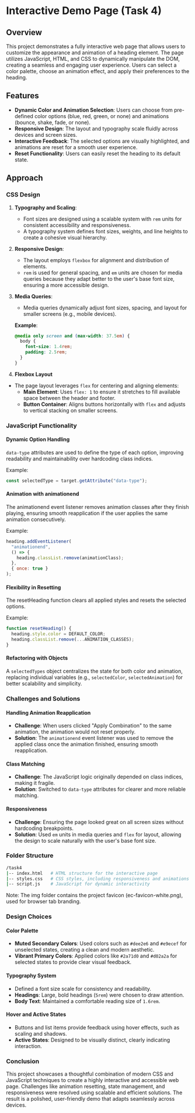 # Interactive Demo Page (Task 4)

## Overview

This project demonstrates a fully interactive web page that allows users to customize the appearance and animation of a heading element. The page utilizes JavaScript, HTML, and CSS to dynamically manipulate the DOM, creating a seamless and engaging user experience. Users can select a color palette, choose an animation effect, and apply their preferences to the heading.

## Features

- **Dynamic Color and Animation Selection**: Users can choose from pre-defined color options (blue, red, green, or none) and animations (bounce, shake, fade, or none).
- **Responsive Design**: The layout and typography scale fluidly across devices and screen sizes.
- **Interactive Feedback**: The selected options are visually highlighted, and animations are reset for a smooth user experience.
- **Reset Functionality**: Users can easily reset the heading to its default state.

## Approach

### CSS Design

1. **Typography and Scaling**:

   - Font sizes are designed using a scalable system with `rem` units for consistent accessibility and responsiveness.
   - A typography system defines font sizes, weights, and line heights to create a cohesive visual hierarchy.

2. **Responsive Design**:

   - The layout employs `flexbox` for alignment and distribution of elements.
   - `rem` is used for general spacing, and `em` units are chosen for media queries because they adapt better to the user's base font size, ensuring a more accessible design.

3. **Media Queries**:

   - Media queries dynamically adjust font sizes, spacing, and layout for smaller screens (e.g., mobile devices).

   **Example**:

   ```css
   @media only screen and (max-width: 37.5em) {
     body {
       font-size: 1.4rem;
       padding: 2.5rem;
     }
   }
   ```

4. **Flexbox Layout**

- The page layout leverages `flex` for centering and aligning elements:
  - **Main Element**: Uses `flex: 1` to ensure it stretches to fill available space between the header and footer.
  - **Button Container**: Aligns buttons horizontally with `flex` and adjusts to vertical stacking on smaller screens.

### JavaScript Functionality

#### Dynamic Option Handling

`data-type` attributes are used to define the type of each option, improving readability and maintainability over hardcoding class indices.

Example:

```javascript
const selectedType = target.getAttribute("data-type");
```

#### Animation with animationend

The animationend event listener removes animation classes after they finish playing, ensuring smooth reapplication if the user applies the same animation consecutively.

Example:

```javascript
heading.addEventListener(
  "animationend",
  () => {
    heading.classList.remove(animationClass);
  },
  { once: true }
);
```

#### Flexibility in Resetting

The resetHeading function clears all applied styles and resets the selected options.

Example:

```javascript
function resetHeading() {
  heading.style.color = DEFAULT_COLOR;
  heading.classList.remove(...ANIMATION_CLASSES);
}
```

#### Refactoring with Objects

A `selectedTypes` object centralizes the state for both color and animation, replacing individual variables (e.g., `selectedColor`, `selectedAnimation`) for better scalability and simplicity.

### Challenges and Solutions

#### Handling Animation Reapplication

- **Challenge**: When users clicked "Apply Combination" to the same animation, the animation would not reset properly.
- **Solution**: The `animationend` event listener was used to remove the applied class once the animation finished, ensuring smooth reapplication.

#### Class Matching

- **Challenge**: The JavaScript logic originally depended on class indices, making it fragile.
- **Solution**: Switched to `data-type` attributes for clearer and more reliable matching.

#### Responsiveness

- **Challenge**: Ensuring the page looked great on all screen sizes without hardcoding breakpoints.
- **Solution**: Used `em` units in media queries and `flex` for layout, allowing the design to scale naturally with the user's base font size.

### Folder Structure

```bash
/task4
|-- index.html   # HTML structure for the interactive page
|-- styles.css   # CSS styles, including responsiveness and animations
|-- script.js    # JavaScript for dynamic interactivity
```

Note: The img folder contains the project favicon (ec-favicon-white.png), used for browser tab branding.

### Design Choices

#### Color Palette

- **Muted Secondary Colors**: Used colors such as `#dee2e6` and `#e9ecef` for unselected states, creating a clean and modern aesthetic.
- **Vibrant Primary Colors**: Applied colors like `#2a71d0` and `#d02a2a` for selected states to provide clear visual feedback.

#### Typography System

- Defined a font size scale for consistency and readability.
- **Headings**: Large, bold headings (`5rem`) were chosen to draw attention.
- **Body Text**: Maintained a comfortable reading size of `1.6rem`.

#### Hover and Active States

- Buttons and list items provide feedback using hover effects, such as scaling and shadows.
- **Active States**: Designed to be visually distinct, clearly indicating interaction.

### Conclusion

This project showcases a thoughtful combination of modern CSS and JavaScript techniques to create a highly interactive and accessible web page. Challenges like animation resetting, state management, and responsiveness were resolved using scalable and efficient solutions. The result is a polished, user-friendly demo that adapts seamlessly across devices.
